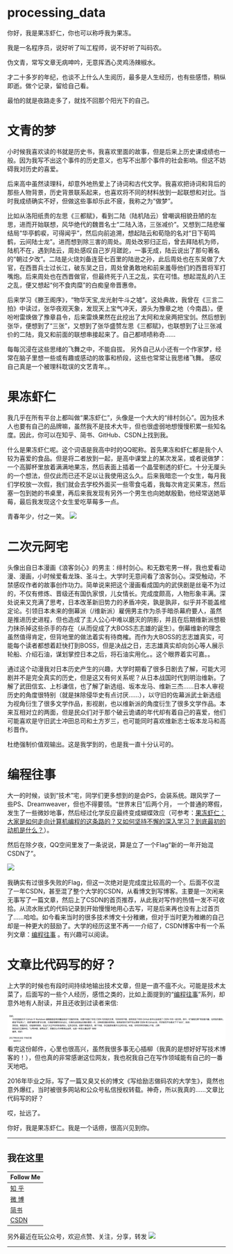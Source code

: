 # processing_data

你好，我是果冻虾仁，你也可以称呼我为果冻。

我是一名程序员，说好听了叫工程师，说不好听了叫码农。

伪文青，常写文章无病呻吟，无意挥洒心灵鸡汤辣椒水。

才二十多岁的年纪，也谈不上什么人生阅历，最多是人生经历，也有些感悟，稍纵即逝。做个记录，留给自己看。

最怕的就是夜路走多了，就找不回那个阳光下的自己。



# 文青的梦
小时候我喜欢读的书就是历史书，我喜欢里面的故事，但是后来上历史课成绩也一般。因为我写不出这个事件的历史意义，也写不出那个事件的社会影响。但这不妨碍我对历史的喜爱。

后来高中虽然读理科，却意外地热爱上了诗词和古代文学。我喜欢把诗词和背后的那些人物背景，历史背景联系起来，也喜欢将不同的材料放到一起联想和对比。当时我成绩确实不好，但做这些事却乐此不疲，我称之为“做梦”。

比如从洛阳纸贵的左思《三都赋》，看到二陆（陆机陆云）曾嘲讽相貌丑陋的左思，进而开始联想，风华绝代的魏晋名士“二陆入洛，三张减价”。又想到二陆悲催结局“华亭鹤唳，可得闻乎”，然后向前追溯，想起陆云和荀隐的名对“日下荀鸣鹤，云间陆士龙”。进而想到除三害的周处。周处改邪归正后，曾去拜陆机为师，陆机不在，遇到陆云，周处感叹自己岁月蹉跎，一事无成，陆云说出了那句著名的“朝过夕改”。二陆是火烧刘备连营七百里的陆逊之孙，此后周处也在东吴做了大官，在西晋兵士过长江，破东吴之日，周处曾勇敢地和前来羞辱他们的西晋将军打嘴炮。后来周处也在西晋做官，但最终死于八王之乱，实在可惜。想起混乱的八王之乱，便又想起“何不食肉糜”的白痴皇帝晋惠帝。

后来学习《滕王阁序》，“物华天宝,龙光射牛斗之墟”。这处典故，我曾在《三言二拍》中读过，张华夜观天象，发现天上宝气冲天，源头为豫章之地（今南昌）。便吩咐雷焕做了豫章县令，后来雷焕果然在此挖出了太阿和龙泉两把宝剑。然后想到张华，便想到了“三张”，又想到了张华盛赞左思《三都赋》，也联想到了让三张减价的二陆，竟又和前面的联想串接起来了。自己都啧啧称奇……

每每沉浸在这些思绪的飞舞之中，不能自拔。
另外自己从小还有一个作家梦，经常在脑子里想一些或有趣或感动的故事和桥段，这些也常常让我思绪飞舞。
感叹自己真是一个被理科耽误的文艺青年。。





# 果冻虾仁
我几乎在所有平台上都叫做“果冻虾仁”，头像是一个大大的“绯村剑心”。因为技术人也要有自己的品牌嘛，虽然我不是技术大牛，但也很虚弱地想慢慢积累一些知名度。因此，你可以在知乎、简书、GitHub、CSDN上找到我。

什么是果冻虾仁呢。这个词语是我高中时的QQ昵称。首先果冻和虾仁都是我个人较为喜爱的食品。但是将二者放到一起，是高中课堂上的某次发呆，或者说做梦：一个高脚杯里放着满满地果冻，然后表面上插着一个晶莹剔透的虾仁。十分无厘头的一个想法，但仅此而已还不足以让我使用这么久。后来我暗恋一个女生，每月我们学校放一次假，我们就会去学校外面买一些零食屯着，我每次肯定买果冻，然后塞一包到她的书桌里，再后来我发现有另外一个男生也向她献殷勤，他经常送她草莓，最后我发现这个女生爱吃草莓多一点。

青春年少，付之一笑。
![](https://pic4.zhimg.com/80/v2-b352b9be91b8ffc2ad283db9f9d9b8e1_hd.jpg)

# 二次元阿宅
头像出自日本漫画《浪客剑心》的男主：绯村剑心。和无数宅男一样，我也爱看动漫、漫画，小时候爱看龙珠、圣斗士。大学时无意间看了浪客剑心。深受触动，不禁感叹作者的故事创作功力。简单说来把这个漫画看成国内的武侠剧是丝毫不为过的，不仅有修炼、晋级还有国仇家恨，儿女情长。完成度颇高，人物形象丰满。深处说来又充满了思考，日本改革新旧势力的矛盾冲突，孰是孰非，似乎并不能盖棺定论。引领日本未来的倒幕派（/维新派）雇佣男主作为杀手暗杀幕府要人，虽然是推进历史进程，但也造成了主人公心中难以磨灭的阴影，并且在后期维新派想极力抹杀掉这些杀手的存在（从而促成了大BOSS志志雄的诞生）。倒幕维新的理念虽然值得肯定，但背地里的做法着实有待商榷。而作为大BOSS的志志雄真实，可能每个读者都想着赶快打到BOSS，但是决战之日，志志雄真实却向剑心等人展示轮船、介绍石油，谋划掌控日本之后，将石油实用化。。这个眼界着实可嘉。。

通过这个动漫我对日本历史产生的兴趣，大学时期看了很多日剧去了解，可能大河剧并不是完全真实的历史，但是这又有何关系呢？从日本战国时代到明治维新。了解了武田信玄、上杉谦信，也了解了新选组、坂本龙马、维新三杰……日本人审视历史的角度很特别（就是抹除侵华史有点讨厌……），以守旧的佐幕派武士新选组为视角衍生了很多文学作品，影视剧，也以维新派的角度衍生了很多文学作品。本来互相对立的两面，但是民众们对于那个破云诡谲的年代却有着自己的喜爱，他们可能喜欢是守旧武士冲田总司和土方岁三，也可能同时喜欢维新志士坂本龙马和高杉晋作。

杜绝强制价值观输出。这是我学到的，也是我一直十分认可的。

# 编程往事
大一的时候，谈到“技术”宅，同学们更多想到的是会PS，会装系统。跟风学了一些PS、Dreamweaver，但也不得要领。“世界末日”后两个月， 一个普通的寒假，发生了一些微妙地事，然后经过化学反应最终变成蝴蝶效应（可参考：[果冻虾仁：大家是如何走向计算机编程的这条路的？又如何坚持不懈的深入学习？到底最初的动机是什么？](https://www.zhihu.com/question/60865334/answer/182169005)）。

然后在除夕夜，QQ空间里发了一条说说，算是立了一个Flag“新的一年开始混CSDN了”。

![](https://pic4.zhimg.com/80/v2-ccb132273a6e6f8aa70545939c51bc38_hd.jpg)


我确实有过很多失败的Flag，但这一次绝对是完成度比较高的一个。后面不仅混了一年CSDN，甚至混了整个大学的CSDN，从看博文到写博客。主要是一次闲来无事写了一篇文章，然后上了CSDN的首页推荐，从此我对写作的热情一发不可收拾。从流水账式的代码记录到开始慢慢地用心去写，可是后来再也没有上过首页了……哈哈。如今看来当时的很多技术博文十分稚嫩，但对于当时更为稚嫩的自己却是一种更大的鼓励了。大学的经历这里不再一一介绍了，CSDN博客中有一个系列文章：[编程往事](https://blog.csdn.net/guodongxiaren/article/category/1374165) 。有兴趣可以阅读。

# 文章比代码写的好？
上大学的时候也有段时间持续地输出技术文章，但是一直不瘟不火。可能是技术太菜了，后面写的一些个人经历，感悟之类的，比如上面提到的“[编程往事](https://blog.csdn.net/guodongxiaren/article/category/1374165)”系列，却意外地有人耐读，并且还收到过读者来信:

![](https://raw.githubusercontent.com/guodongxiaren/ImageCache/master/screenshot/reader_letter.jpg)
看完这份邮件，心里也很高兴，虽然我很多事无心插柳（我真的是想好好写技术博客的！），但也真的非常感谢这位网友，我也祝我自己在写作领域能有自己的一番天地吧。


2016年毕业之际，写了一篇又臭又长的博文《写给励志做码农的大学生》，竟然也意外爆红，当时被很多网站和公众号私信授权转载。神奇，所以我真的……文章比代码写的好？


哎，扯远了。

你好，我是果冻虾仁。我是一个话痨，很高兴见到你。


*******************

## 我在这里

|Follow Me|
|---|
|[知 乎][zhihu]
|[微 博][weibo]
|[简书][jianshu]
|[CSDN][csdn]

另外最近在玩公众号，欢迎点赞、关注，分享，转发
![](/img/codepast-banner.png)

*******************
[csdn]:http://blog.csdn.net/guodongxiaren
[zhihu]:https://www.zhihu.com/people/guodongxiaren
[weibo]:http://weibo.com/linpiaochen
[jianshu]:http://www.jianshu.com/u/0c852dd5e473

